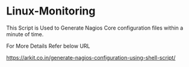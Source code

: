 # Linux-Monitoring
This Script is Used to Generate Nagios Core configuration files within a minute of time. 

For More Details Refer below URL

https://arkit.co.in/generate-nagios-configuration-using-shell-script/
